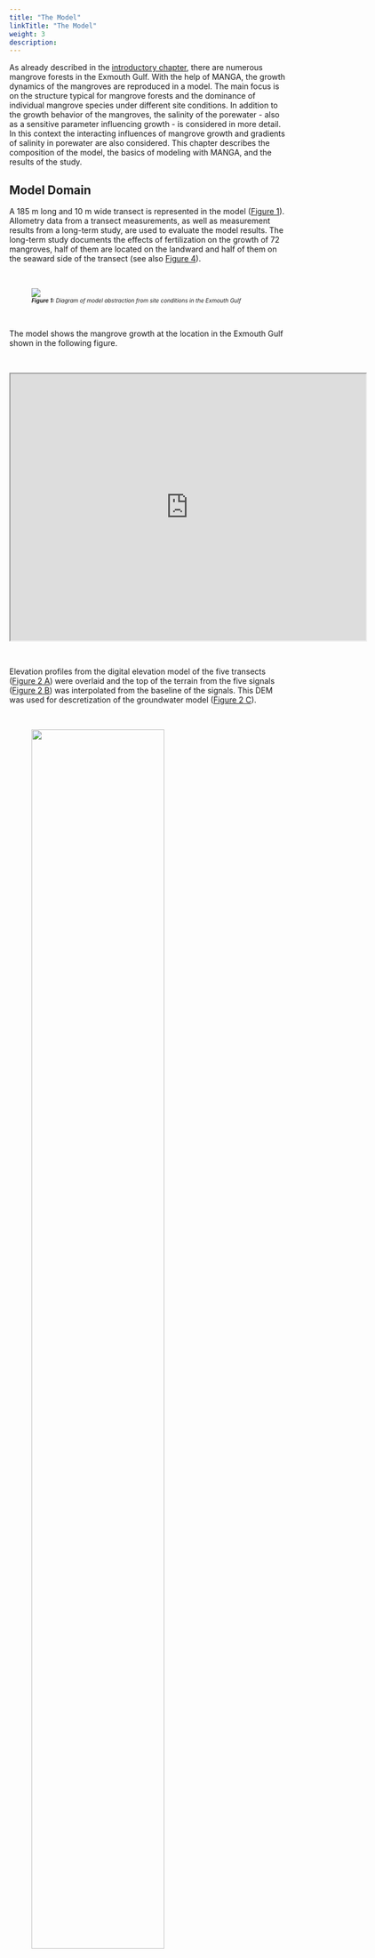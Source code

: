 ```yaml
---
title: "The Model"
linkTitle: "The Model"
weight: 3
description:
---
```


<head>
<style type="text/css">
<!--
#vis {
  border: 1px solid black;
}
#Rahmen {
        border-width: 0.1em; 
        border-style: solid;
        text-align:right;
}
-->
</style>
</head>

As already described in the <a href="/docs/sample_model_exmouth_gulf/exmouth_gulf/">introductory chapter</a>, there are numerous mangrove forests in the Exmouth Gulf.
With the help of MANGA, the growth dynamics of the mangroves are reproduced in a model.
The main focus is on the structure typical for mangrove forests and the dominance of individual mangrove species under different site conditions.
In addition to the growth behavior of the mangroves, the salinity of the porewater - also as a sensitive parameter influencing growth - is considered in more detail.
In this context the interacting influences of mangrove growth and gradients of salinity in porewater are also considered.
This chapter describes the composition of the model, the basics of modeling with MANGA, and the results of the study.

## Model Domain

A 185 m long and 10 m wide transect is represented in the model (<a href="/docs/sample_model_exmouth_gulf/model_results/#Figure_1">Figure 1</a>).
Allometry data from a transect measurements, as well as measurement results from a long-term study, are used to evaluate the model results.
The long-term study documents the effects of fertilization on the growth of 72 mangroves, half of them are located on the landward and half of them on the seaward side of the transect (see also <a href="/docs/sample_model_exmouth_gulf/model_results/#Figure_4">Figure 4</a>).

<br>
<figure>
<a name="Figure_1"></a>
<img src="/pictures/exmouth_gulf/the_model/Transect_Sketch.png">
<figcaption><font size = "1"><i><b>Figure 1:</b> Diagram of model abstraction from site conditions in the Exmouth Gulf</i></font></figcaption>
</figure><br>

The model shows the mangrove growth at the location in the Exmouth Gulf shown in the following figure.

<br>
<p>
<iframe src="https://www.google.com/maps/d/embed?mid=1EiX5yyZGJgVSu7pueUi5_jK160ndg0tG" width="640" height="480"></iframe>
</p>
<br>

Elevation profiles from the digital elevation model of the five transects (<a href="/en/docs/example-model_exmouth_gulf/results/#Figure_2">Figure 2 A</a>) were overlaid and the top of the terrain from the five signals (<a href="/en/docs/example_exmouth_gulf/results/#Figure_2">Figure 2 B</a>) was interpolated from the baseline of the signals.
This DEM was used for descretization of the groundwater model (<a href="/en/docs/example_exmouth_gulf/results/#Figure_2">Figure 2 C</a>).

<br>
<figure>
<a name="Figure_2"></a>
<img src="/pictures/exmouth_gulf/the_model/dem_building.png" style="width:75%">
<figcaption><font size = "1"><i><b>Figure 2:</b> Elevation profiles along transect lines</i></font></figcaption>
</figure><br>

## Modeling

### Model variants

Mangrove growth was simulated using three different models (see also <a href="/docs/sample_model_exmouth_gulf/model_results/#Table_1">Table 1</a>). 

In the model "<b>Model Without Feedback</b>" the dynamic changes in abiotic influences (tides, groundwater recharge and salinity of seawater) are included via boundary conditions.
The influence of plant water extraction on porewater salinity was not accounted for.

The model "<b>Model Without Tide</b>" considers the effects of plant water extraction on the salinity of the porewater and all abiotic influences of the first model - with exception of the tides.

Finally, the third model variant "<b>Full Model</b>" reproduces both, the dynamics of tides and the coupling of plant water extraction and porewater.

The following <a href="/docs/sample_model_exmouth_gulf/model_results/#Table_1">Table 1</a> summarizes the specifications of the three model variants.

<br>
<figure>
<figcaption align="top"><font size = "1"><i><b>Table 1:</b> Model variants</i></font></figcaption>
<a name="Table_1"></a>
<table width="100%">
 <tr>
  <td  width="27%" style="text-align: center; vertical-align: middle;">
  </td>
  <td width="23%" style="text-align: center; vertical-align: middle; border-left:1px solid #000; border-right:1px solid #000; border-top:1px solid #000; border-bottom:1px solid #000">
   Tides
  </td>
  <td width="26%" style="text-align: center; vertical-align: middle; border-left:1px solid #000; border-right:1px solid #000; border-top:1px solid #000; border-bottom:1px solid #000">
   Coupling plant water balance and porewater
  </td>
  <td width="23%" style="text-align: center; vertical-align: middle; border-left:1px solid #000; border-right:1px solid #000; border-top:1px solid #000; border-bottom:1px solid #000">
   Other abiotic factors
  </td>
 </tr>
 <tr>
  <td width="27%" style="text-align: center; vertical-align: middle; border-left:1px solid #000; border-right:1px solid #000; border-top:1px solid #000; border-bottom:1px solid #000">
   Model Without Feedback
  </td>
  <td width="23%" style="text-align: center; vertical-align: middle; border-left:1px solid #000; border-right:1px solid #000; border-top:1px solid #000; border-bottom:1px solid #000">
    <font color="green" size="5"> <b> &#10004; </b> </font>
  </td>
  <td width="26%" style="text-align: center; vertical-align: middle; border-left:1px solid #000; border-right:1px solid #000; border-top:1px solid #000; border-bottom:1px solid #000">
    <font color="red" size="5"> <b> &#10008; </b> </font>
  </td>
  <td width="23%" style="text-align: center; vertical-align: middle; border-left:1px solid #000; border-right:1px solid #000; border-top:1px solid #000; border-bottom:1px solid #000">
    <font color="green" size="5"> <b> &#10004; </b> </font>
  </td>
 </tr>
 <tr>
  <td width="27%" style="text-align: center; vertical-align: middle; border-left:1px solid #000; border-right:1px solid #000; border-top:1px solid #000; border-bottom:1px solid #000">
   Model Without Tide
  </td>
  <td width="23%" style="text-align: center; vertical-align: middle; border-left:1px solid #000; border-right:1px solid #000; border-top:1px solid #000; border-bottom:1px solid #000">
    <font color="red" size="5"> <b> &#10008; </b> </font>
  </td>
  <td width="26%" style="text-align: center; vertical-align: middle; border-left:1px solid #000; border-right:1px solid #000; border-top:1px solid #000; border-bottom:1px solid #000">
    <font color="green" size="5"> <b> &#10004; </b> </font>
  </td>
  <td width="23%" style="text-align: center; vertical-align: middle; border-left:1px solid #000; border-right:1px solid #000; border-top:1px solid #000; border-bottom:1px solid #000">
    <font color="green" size="5"> <b> &#10004; </b> </font>
 </tr>
 <tr>
  <td width="27%" style="text-align: center; vertical-align: middle; border-left:1px solid #000; border-right:1px solid #000; border-top:1px solid #000; border-bottom:1px solid #000">
   Full Model
  </td>
  <td width="23%" style="text-align: center; vertical-align: middle; border-left:1px solid #000; border-right:1px solid #000; border-top:1px solid #000; border-bottom:1px solid #000">
    <font color="green" size="5"> <b> &#10004; </b> </font>
  </td>
  <td width="26%" style="text-align: center; vertical-align: middle; border-left:1px solid #000; border-right:1px solid #000; border-top:1px solid #000; border-bottom:1px solid #000">
    <font color="green" size="5"> <b> &#10004; </b> </font>
  </td>
  <td width="23%" style="text-align: center; vertical-align: middle; border-left:1px solid #000; border-right:1px solid #000; border-top:1px solid #000; border-bottom:1px solid #000">
    <font color="green" size="5"> <b> &#10004; </b> </font>
  </td>
 </tr>
</table>
</figure><br>

### Discretization

#### Groundwater model

The groundwater model represents the subsurface with a grid of dimensions of 10 m x 230 m x 3 m on five FEM layers with 5880 cells.
The following <a href="/docs/sample_model_exmouth_gulf/model_results/#Figure_3">Figure 3</a> shows the spatial discretization from the seaward perspective.

<br>
<figure>
<a name="Figure_3"></a>
<img src="/pictures/exmouth_gulf/the_model/discretization.png">
<figcaption><font size = "1"><i><b>Figure 3:</b> Spatial discretization of the groundwater model</i></font></figcaption>
</figure><br>

The mangroves extract soil water from the subsurface from a depth of 40 cm to 80 cm below the ground surface.
<a href="/docs/sample_model_exmouth_gulf/model_results/#Figure_4">Figure 4</a> shows the model area (gray) and the area of water extraction by the mangroves (blue).
Note the 50-fold vertical scaling.

<br>
<figure>
<a name="Figure_4"></a>
<img src="/pictures/exmouth_gulf/the_model/model_subsurface.png">
<figcaption><font size = "1"><i><b>Figure 4:</b> Area of water extraction by mangroves</i></font></figcaption>
</figure><br>

The groundwater model is discretized in time with a step length of one hour.
The tidal range as a dynamic boundary condition is represented with the time series of the years 1991 to 1993, which is set in loops over the entire model runtime.

#### Tree growth model

Since each mangrove is represented as a single individual, there is no real spatial discretization.
Temporally, the tree growth model is discretized with a time step length of half a year (1&nbsp;a&nbsp;=&nbsp;365.25&nbsp;d).

### Boundary conditions groundwater model

The salinity of the seawater was set at 50 g/kg, the pore water at the landward end of the transect was assigned a salinity of 70 g/kg.
The transpiration of the mangroves locally increases the salinity.
The water level is determined in terms of hydrostatic pressure at the seaward and landward ends of the model area.
In order to represent the tides, the lake-side water level was integrated into the model as a dynamic Dirichlet boundary condition.
The water level measurements of the Department of Transport of the Government of Western Australia served as data basis.
The land-based water level is represented by a constant Dirichlet boundary condition.
Evaporation of the trees is integrated by sink terms in the area of the roots (see also <a href="/docs/sample_model_exmouth_gulf/model_results/#Figure_4">Figure 4</a>).
Inflow in the form of precipitation is indirectly considered via salinity at the landward edge of the model area.
The model boundaries which are not mentioned explicitly, are all defined as no flow boundary conditions.
<a href="/docs/sample_model_exmouth_gulf/model_results/#Figure_1">Figure 1</a> shows a schematic diagram of this.


### Parameterization

The following tables show the parameterizations of the subsurface (<a href="/docs/sample_model_exmouth_gulf/model_results/#Table_2">Table 2</a>) and the mangroves (<a href="/docs/sample_model_exmouth_gulf/model_results/#Table_3">Table 3</a>), global weighting factors (<a href="/docs/sample_model_exmouth_gulf/model_results/#Table_4">Table 4</a>), and the initial values of the geoemtries of the mangrove seedlings (<a href="/docs/sample_model_exmouth_gulf/model_results/#Table_5">Table 5</a>).

#### Subsurface

<table>
<tablecaption align="top"><font size = "1"><i><b>Table 2:</b> Parameterizations of subsurface</i></font></tablecaption>
<a name="Table_2"></a>
<thead>
<tr class="header">
<th style="text-align: left;">Symbol</th>
<th style="text-align: left;">Parameter Name</th>
<th style="text-align: left;">Value</th>
</tr>
</thead>
<tbody>
<tr class="odd">
<td style="text-align: left;"><span class="math inline"><em>D</em><sub><em>m</em></sub></span></td>
<td style="text-align: left;">Molecular diffusion coefficient</td>
<td style="text-align: left;">1&nbsp;×&nbsp;10<sup>-9</sup> m<sup>2</sup>/s</td>
</tr>
<tr class="even">
<td style="text-align: left;"><span class="math inline"><em>β</em><sub><em>T</em></sub></span></td>
<td style="text-align: left;">Transversal dispersivity</td>
<td style="text-align: left;">0.5 m</td>
</tr>
<tr class="odd">
<td style="text-align: left;"><span class="math inline"><em>β</em><sub><em>L</em></sub></span></td>
<td style="text-align: left;">Longitudinal dispersivity</td>
<td style="text-align: left;">1 m</td>
</tr>
<tr class="even">
<td style="text-align: left;"><span class="math inline"><em>ρ</em></span></td>
<td style="text-align: left;">Water density</td>
<td style="text-align: left;">1&nbsp;×&nbsp;10<sup>3</sup> kg/m<sup>3</sup></td>
</tr>
<tr class="odd">
<td style="text-align: left;"><span class="math inline"><em>μ</em></span></td>
<td style="text-align: left;">Dynamic Viscosity</td>
<td style="text-align: left;">1&nbsp;×&nbsp;10<sup>-3</sup> Pas</td>
</tr>
<tr class="even">
<td style="text-align: left;"><span class="math inline"><em>κ</em></span></td>
<td style="text-align: left;">Intrinsic permeability</td>
<td style="text-align: left;">5&nbsp;×&nbsp;10<sup>-11</sup> m<sup>2</sup></td>
</tr>
<tr class="odd">
<td style="text-align: left;"><span class="math inline"><em>Φ</em></span></td>
<td style="text-align: left;">Soil porosity</td>
<td style="text-align: left;"><span class="math inline">0.5</span></td>
</tr>
</tbody>
</table>

#### Botany

##### Water balance of the mangroves

<table>
<tablecaption align="top"><font size = "1"><i><b>Table 3:</b> Parameterization of the biotic factors</i></font></tablecaption>
<a name="Table_3"></a>
<thead>
<tr class="header">
<th width="10%" style="text-align: left;">Symbol</th>
<th width="40%" style="text-align: left;">Species parameter</th>
<th width="25%" style="text-align: left;">Avicennia marina</th>
<th width="25%" style="text-align: left;">Rhizophora mangle </th>
</tr>
</thead>
<tbody>
<tr class="odd">
<td style="text-align: left;"><span class="math inline"><em>D</em><sub><em>m</em></sub></span></td>
<td style="text-align: left;">Leaf water potential</td>
<td style="text-align: left;">-8.15&nbsp;×&nbsp;10<sup>6</sup> kg/s<sup>2</sup>/m</td>
<td style="text-align: left;">-6.45&nbsp;×&nbsp;10<sup>6</sup> kg/s<sup>2</sup>/m</td>
</tr>
<tr class="even">
<td style="text-align: left;"><span class="math inline"><em>k</em><sub><em>f</em></sub></span></td>
<td style="text-align: left;">Xylem conductivity</td>
<td style="text-align: left;">1.04&nbsp;×&nbsp;10<sup>-10</sup> kg/s/m<sup>2</sup></td>
<td style="text-align: left;">3.12&nbsp;×&nbsp;10<sup>-10</sup> kg/s/m<sup>2</sup></td>
</tr>
<tr class="odd">
<td style="text-align: left;"><span class="math inline"><em>L</em><sub><em>p</em></sub> ⋅ <em>k</em><sub><em>g</em><em>e</em><em>o</em></sub></span></td>
<td style="text-align: left;">Fine root permeability ⋅  scaling factor</td>
<td style="text-align: left;">1.32&nbsp;×&nbsp;10<sup>-11</sup> kg/s/m<sup>4</sup></td>
<td style="text-align: left;">1.32&nbsp;×&nbsp;10<sup>-11</sup> kg/s/m<sup>4</sup></td>
</tr>
<tr class="even">
<td style="text-align: left;"><span class="math inline"><em>k</em><sub><em>m</em></sub></span></td>
<td style="text-align: left;">Maintenance cost per biomass</td>
<td style="text-align: left;">1.4&nbsp;×&nbsp;10<sup>-6</sup> kg/s/m<sup>3</sup></td>
<td style="text-align: left;">1.4&nbsp;×&nbsp;10<sup>-6</sup> kg/s/m<sup>3</sup></td>
</tr>
<tr class="odd">
<td style="text-align: left;"><span class="math inline"><em>k</em><sub><em>g</em><em>r</em><em>o</em><em>w</em><em>t</em><em>h</em></sub></span></td>
<td style="text-align: left;">Growth speed scaling</td>
<td style="text-align: left;">3.5&nbsp;×&nbsp;10<sup>-3</sup></td>
<td style="text-align: left;">3.5&nbsp;×&nbsp;10<sup>-3</sup></td>
</tr>
</tbody>
</table>

##### Global weighting factors

<table>
<tablecaption align="top"><font size = "1"><i><b>Table 4:</b> Global weighting factor</i></font></tablecaption>
<a name="Table_4"></a>
<thead>
<tr class="header">
<th width="10%" style="text-align: left;">Symbol</th>
<th width="40%" style="text-align: left;">Global weighting factor</th>
<th width="25%" style="text-align: left;">Avicennia marina</th>
<th width="25%" style="text-align: left;">Rhizophora mangle </th>
</tr>
</thead>
<tbody>
<tr class="even">
<td style="text-align: left;"><span class="math inline"><em>C</em><sub><em>S</em></sub></span></td>
<td style="text-align: left;">Solar resource inputs</td>
<td style="text-align: left;">5&nbsp;×&nbsp;10<sup>-8</sup> kg/s/m<sup>2</sup></td>
<td style="text-align: left;">5&nbsp;×&nbsp;10<sup>-8</sup> kg/s/m<sup>2</sup></td>
</tr>
<tr class="odd">
<td style="text-align: left;"><span class="math inline"><em>σ</em></span></td>
<td style="text-align: left;">First sigmoidal slope</td>
<td style="text-align: left;">1.5&nbsp;×&nbsp;10<sup>-2</sup></td>
<td style="text-align: left;">1.5&nbsp;×&nbsp;10<sup>-2</sup> </td>
</tr>
<tr class="even">
<td style="text-align: left;"><span class="math inline"><em>σ</em><sub><em>h</em></sub></span></td>
<td style="text-align: left;">Second sigmoidal slope</td>
<td style="text-align: left;">5&nbsp;×&nbsp;10<sup>-2</sup></td>
<td style="text-align: left;">5&nbsp;×&nbsp;10<sup>-2</td>
</tr>
<tr class="odd">
<td style="text-align: left;"><span class="math inline"><em>ω</em><sub><em>h</em></sub></span></td>
<td style="text-align: left;">Heigth growth scaling factor</td>
<td style="text-align: left;">0.12</td>
<td style="text-align: left;">0.12</td>
</tr>
</tbody>
</table>

##### Initial values of the geometrical characteristics of the mangrove seedlings

<table>
<tablecaption align="top"><font size = "1"><i><b>Table 5:</b> Initial value of the geometrical characteristics of the mangrove seedlings</i></font></tablecaption>
<a name="Table_5"></a>
<thead>
<tr class="header">
<th width="10%" style="text-align: left;">Symbol</th>
<th width="40%" style="text-align: left;">Geometric measure</th>
<th width="25%" style="text-align: left;">Avicennia marina</th>
<th width="25%" style="text-align: left;">Rhizophora mangle </th>
</tr>
</thead>
<tbody>
<tr class="even">
<td style="text-align: left;"><span class="math inline"><em>r</em><sub><em>R</em></sub></span></td>
<td style="text-align: left;">Root radius</td>
<td style="text-align: left;">0.25 m</td>
<td style="text-align: left;">0.25 m</td>
</tr>
<tr class="odd">
<td style="text-align: left;"><span class="math inline"><em>r</em><sub><em>C</em></sub></span></td>
<td style="text-align: left;">Crown radius</td>
<td style="text-align: left;">0.3 m</td>
<td style="text-align: left;">0.3 m</td>
</tr>
<tr class="even">
<td style="text-align: left;"><span class="math inline"><em>r</em><sub><em>S</em></sub></span></td>
<td style="text-align: left;">Stem radius</td>
<td style="text-align: left;">0.01 m</td>
<td style="text-align: left;">0.01 m</td>
</tr>
<tr class="odd">
<td style="text-align: left;"><span class="math inline"><em>h</em><sub><em>R</em></sub></span></td>
<td style="text-align: left;">Root depth</td>
<td style="text-align: left;">0.015 m</td>
<td style="text-align: left;">0.015 m</td>
</tr>
</tbody>
</table>

## Resource competition

For representing the mangroves in the model area, it is necessary to establish a stable population, which means to reach quasi-stationary conditions.
For this purpose, 30 mangroves are randomly positioned in the model area as seedlings.
In each time step (length: half a year), 30 new mangroves are added, which are also randomly positioned in the model area.
Due to the competition-based tree growth model, these new mangroves die more or less quickly.
Thus, the probability that a young mangrove in the catchment area of an already older one dies again very quickly is very high.
The reason for this is the above-ground competition, especially the lack of sunlight.
Due to the concentration of salinity, caused by extraction of fresh water from the other mangroves, salt plumes are formed in the pore water.
These lead to growth penalties for the mangroves located downstream (especially for young mangroves).
Different mangrove species have varying tolerance to high salt concentrations.
In this research, the two species Avicennia marina ("gray mangrove") and Rhizophora mangle ("red mangrove") were studied in more detail.

## Results

In this research, two processes were viewed more closely with the help of the MANGA model.
On the one hand, the development of typical structures in mangrove forests is be mapped, on the other hand, the growth behavior of the two mangrove species under different environmental conditions is investigated.
In the following the results of the research are briefly summarized.

### Forest structure

The following visualization shows the dynamic development of the mangrove population in the model area and the development of the biomass.
The increasingly stable mangrove population can be clearly seen in the first 100 time steps.
Over the X-length of the transect are relatively quickly building areas in which large and thus very old mangroves grow, and areas in which young mangroves quickly die again.
Due to the fact that 30 new mangroves are added to the model as seedlings in each time step and the nutrient competition is initially very low, the biomass in the model initially grows very strongly.
As the number of mangroves in the model area increases, the competition between individual trees increases, too.
After the global maximum of the biomass, the biomass decreases slightly due to worsening nutrient conditions for some mangroves.
After a certain time, a quasi-stationary state of the mangrove population is reached.

<br>
<figure id="vis">
<a name="Visualisierung_1"></a>
<form oninput="x.value=parseInt(a.value)" id="slider" >
 <script src="/js/slider.js"></script> 
<img src='/pictures/exmouth_gulf/TS/ts_0.png' id="abb">
</br>
<p align="left">
<font size = "6">&nbsp;  Timestep:&nbsp;&nbsp;&nbsp;&nbsp; </font>
  <input type="range" name="a" value="0" min="0" max="1650" step="50"> &nbsp;
<font size = "6">  <output name="x" for="a">0</output> </font>&nbsp;&nbsp;
</p>
</figure>
<figcaption><font size = "1"><i><b>Visualisation 1:</b> Dynamic development of the mangrove population over the modeling period</i></font></figcaption>
<br>


In the following video the model area was divided into ten sectors.
The dynamic development of the mangrove population and the salt concentration in the bottom water as well as the biomass of the mangroves in the individual sectors are shown.
Compared to the previous visualization, one main cause of the formation of the typical forest structure can be seen in this video, namely the concentration of salinity in the pore water in certain areas.
The high correlation between salt concentration and biomass in the individual sectors can be seen already from a model runtime of 40 years.
Already from 100 years, the structure of typical mangrove forests is recognizable.

<br>
<figure>
<iframe src="https://player.vimeo.com/video/481362688" width="640" height="360" frameborder="1" allow="autoplay; fullscreen" allowfullscreen></iframe>
<figcaption><font size = "1"><i><b>Video 1:</b> Dynamic development of mangrove population and salinity concentration in porewater over the modeling period.</i></font></figcaption>
</figure><br>

The results of the "<b>Full Model</b>" are in qualitative agreement with the measured field data (<a href="/docs/sample_model_exmouth_gulf/model_results/#Figure_5">Figure 5</a>).
This is true for both the tree height profile (<a href="/docs/sample_model_exmouth_gulf/model_results/#Figure_4">Figure 5 A</a>) and for the porewater salinity profile (<a href="/docs/sample_model_exmouth_gulf/model_results/#Figure_5">Figure 5 B</a>) in the studied transect.
In particular, the variation in porewater salinity was well mapped (<a href="/docs/sample_model_exmouth_gulf/model_results/#Figure_5">Figure 5 A</a>).
The coefficient of determination of the Bravais-Pearson correlation is R²&nbsp;=&nbsp;0.64 for tree height and R²&nbsp;=&nbsp;0.88 for porewater salinity.
A comparison of the results of the "<b>Full Model</b>" with the results of the two model variants "<b>Model Without Feedback</b>" and "<b>Model Without Tide</b>" shows a significantly worse reproduction of the measured field data by the two simpler models (<a href="/docs/sample_model_exmouth_gulf/model_results/#Figure_5">Figure 5 C and 5 D</a>).

<br>
<figure>
<a name="Figure_5"></a>
<img src="/pictures/exmouth_gulf/the_model/results_diff_model_types.png">
<figcaption><font size = "1"><i><b>Figure 5:</b> Simulated and measured mangrove stand properties along transect</i></font></figcaption>
</figure><br>

The "Treatment Averages" plotted in <a href="/docs/sample_model_exmouth_gulf/model_results/#Figure_5">Figure 5</a> are from mangroves that have been studied in more detail in long-term experiments.
A comparison of the results of these observations with the modeling results also shows a high degree of agreement.

In order to investigate the effects of the temporal dynamics of tides and plant water extraction on the salinity in the pore water, this effect was normalized using the following formula:

<br>
<figure>
<div align="center">
<img src="/pictures/exmouth_gulf/the_model/formula_standardization.png" width="50%">
</div>
</figure><br>

These relative effects are shown in the following <a href="/docs/sample_model_exmouth_gulf/model_results/#Figure_6">Figure 6</a> for tree height and porewater salinity.
A value of zero would mean that there is no difference in results between Full Model and the respective simplified model type.
The larger the value becomes, the higher the deviation.

<br>
<figure>
<a name="Figure_6"></a>
<img src="/pictures/exmouth_gulf/the_model/results_standardization.png">
<figcaption><font size = "1"><i><b>Figure 6:</b> Relative impact of not considering tidal range ("Model Wihtout Tide") and plant water extraction ("Model Without Feedback").</i></font></figcaption>
</figure><br>

Due to the greater effects of the tidal range in the area close to the sea, the model "<b>Without Tide</b>" can only represent the tree heights and the porewater salinity here with a relatively large deviation compared to the "<b>Full Model</b>".
However, with further inlands, the water level fluctuations due to tides become smaller.
Tree heights and salinities can be represented in this range (x > 75 m) with smaller relative deviations from the "<b>Full Model</b>".

The Model "<b>Without Feedback</b>" fails to predict mangrove growth height as the "<b>Full Model</b>" does, especially in the middle to landward area (60 m < x < 165 m) of the transect. In this area the salinity of the porewater is concentrated by the plant water extraction, but this is not represented in this type of model.

### Species dominance

In the previous section, it was shown that MANGA, with the consideration of salinity in the bottom water and the tidal range, is able to represent the forest structures typical for mangrove forests.
Using the extensive parameterization capabilities of the tree growth model (see also the section <a href="/docs/sample_model_exmouth_gulf/model_results/#Parametrization">parametrization</a>), MANGA can also be used to study the growth of single specific individual species.
For example, different mangrove species have different tolerances to excessive salinity.
In this project, the growth behavior of two species, Avicennia marina and Rhizophora mangle, was studied in more detail.

<a href="/docs/sample_model_exmouth_gulf/model_results/#Figure_7">Figure 7</a> shows the species dominance of these two mangrove species at different salinity concentrations (see <a href="/docs/sample_model_exmouth_gulf/model_results/#Table_6">Table 6</a>) in porewater.
The different setups shown in the figure differ only with respect to the boundary conditions of the seaward and landward salinity concentrations of the porewater.
For the consideration of species dominance in the model domain, we introduce the species dominance d and define it as follows:

<br>
<figure style="width:75%">
<div align="center">
<img src="/pictures/exmouth_gulf/the_model/formula_dominance.jpg" style="width:70%">
</div>
</figure><br>

Here, V<sub>i</sub>(x,t) represent the volume of mangrove species Rhizophora mangle (V<sub>Rhi</sub>(x,t)) and Avicennia marina (V<sub>Avi</sub>(x,t)) present at the time step (t) and X coordinate (x).

<br>
<table>
<tablecaption align="top"><font size = "1"><i><b>Table 6:</b> Setup configuration</i></font></tablecaption>
<a name="Table_6"></a>
            <tr>
                <th>Setup</th>
                <td style="text-align: center;">A</td>
		<td style="text-align: center;">B</td>
		<td style="text-align: center;">C</td>
                <td style="text-align: center;">D</td>
		<td style="text-align: center;">E</td>
		<td style="text-align: center;">F</td>
            </tr>
            <tr>
                <th>seeward salinity [g/kg]</th>
                <td>15</td>
		<td>15</td>
		<td>25</td>
                <td>50</td>
		<td>50</td>
		<td>35</td>
            </tr>
            <tr>
                <th>landward salinity [g/kg]</th>
                <td>25</td>
		<td>40</td>
		<td>55</td>
                <td>60</td>
		<td>45</td>
		<td>35</td>
            </tr>
</table>

<br>
<figure>
<a name="Figure_7"></a>
<img src="/pictures/exmouth_gulf/the_model/result_dominance_1.png" style="width:75%">
<figcaption><font size = "1"><i><b>Figure 7:</b> Resulting simulated forest properties from all simulated setups presented in dependence on established porewater salinity</i></font></figcaption>
</figure><br>

<a href="/docs/sample_model_exmouth_gulf/model_results/#Figure_7">Figure 7A to 7D</a> show an initially monospecific Rhizophora forest (<a href="/docs/sample_model_exmouth_gulf/model_results/#Figure_7">Figure 7A</a>) due to both seaward and landward low salinity concentrations.
As salinity increases, a mixed forest of both species is established (<a href="/docs/sample_model_exmouth_gulf/model_results/#Figure_7">Figure 7B and 7C</a>). <a href="/docs/sample_model_exmouth_gulf/model_results/#Figure_7">Figure 6D</a> then depicts a monospecific Avicennia marina forest due to the high salt concentrations.
Both <a href="/docs/sample_model_exmouth_gulf/model_results/#Figure_7">Figure 7E and 7F</a> are similar to setup configurations <a href="/docs/sample_model_exmouth_gulf/model_results/#Figure_7">Figure 7B and 7C</a> in that the values of salinities on landward and seaward sides of the transect, respectively, assume approximately the other value.
Thus, they too represent a mixed forest of both species.
These results are shown again in a different way in the following <a href="/docs/sample_model_exmouth_gulf/model_results/#Figure_8">Figure 8</a>.

<br>
<figure>
<a name="Figure_8"></a>
<img src="/pictures/exmouth_gulf/the_model/result_dominance_2.png" style="width:75%">
<figcaption><font size = "1"><i><b>Figure 8:</b> Dependence of species dominance on landward (x-axis) and seaward (y-axis) salinity.</i></font></figcaption>
</figure><br>

When looking at the mixed forests, real mixed populations are existing only in a few individual sections.
In most areas a clear dominance of one species is expressed.
These sharp transitions between the individual dominance zones show that coexistence between the different species is only possible in areas of certain pore water salinities.
The location of the boundaries and the change in species dominance d (slope of the curve) depend on the individual-specific parameters in the tree growth model.
Soil water salinity is also affected by the number of individuals per area and tree heights.
These two parameters are in turn influenced by the same individual-specific parameters.

Consequently, the coupling between plant water balance and porewater significantly influences the formation of forest structure.
In the setups that result to the formation of a mixed forest, either two-zone (<a href="/docs/sample_model_exmouth_gulf/model_results/#Figure_7">Figure 7C and 7E</a>) or three-zone (<a href="/docs/sample_model_exmouth_gulf/model_results/#Figure_7">Figure 7B and 7F</a>) mixed forests are formed.
The two zones at the seaward and landward end of the model are mainly controlled by the parameters of salinity as boundary condition.
In the model center, the transpiration of the mangroves leads to a concentration of the porewater salinity.
If this exceeds a certain value, the more salt-resistant species Avicennia marina dominates.

As also shown in <a href="/docs/sample_model_exmouth_gulf/model_results/#Figure_9">Figure 9</a>, the results of considering species dominance in the model are consistent with the measured field data in those transects considered in the project.

<br>
<figure>
<a name="Figure_9"></a>
<img src="/pictures/exmouth_gulf/the_model/result_dominance_3.png" style="width:75%">
<figcaption><font size = "1"><i><b>Figure 9:</b> Resulting simulated forest properties from all simulated setups presented in dependence on established porewater salinity</i></font></figcaption>
</figure><br>

Consequently, the MANGA model software is able to represent not only the evolving structure of a mangrove forest, but also its composition of different species.

## Conclusion

With "<b>Full Model</b>" the structure which is typical for mangrove forests can be modeled.
Specifically, the forest structure of the Avicennia marina monoculture forest in the considered area in the Exmouth Gulf in Western Australia could be reproduced in a consistent manner with the available field data.
Variations in tree heights and soil water salinity between model and measured values are within the range of variability in field measurements.
MANGA is capable of doing this without further calibration of plant-specific parameters.
The "<b>Full Model</b>" was able to identify areas in the model area where either tides or vegetation significantly influence structural properties. 

Based on the results of the modeling, it must be assumed that a correct representation of mangrove growth with MANGA is only possible if the tidal range and the influences of water extraction of the mangroves from the subsurface are considered.
Calibration of the plant parameters is not necessary for this purpose.
Also not considered are heterogeneous hydrogeological properties of the subsurface, e.g. concerning hydraulic conductivity or porosity. 

The gradients of the salt concentration in the porewater caused by the plant water extraction have a significant effect on the growth dynamics of the mangrove population, especially in the landward area.
Further, it can be concluded from the results that the influence of tides is a major influencing factor on the gradients of salinity concentration in bottom water.
This influence is greatest at the seaward end of the transect.
As the height of the tide decreases, or the duration of inundation decreases, the feedback between plant water and bottom water budgets takes on increasing importance in this process.

Using the sensitivity analysis of the model with respect to species dominance, it was shown that species composition can be described by considering soil water balance and plant water withdrawal across the system boundary.
By variation of just two parameters (see <a href="/docs/sample_model_exmouth_gulf/model_results/#Table_3">Table 3</a>) that directly affect tree water uptake, typical zonation patterns in mixed mangrove forests could be reproduced.
This was accomplished even with roughly estimated plant-specific parameters for one of the two species.
If the boundary conditions of the salt concentrations on the land- and seaward side are both chosen very high or very low, monoculture forests are formed.
If a moderate mean value of the salinities is chosen, mixed forests of both species are formed.
These show zones with clear dominance of one species, separated by sharp transitions.
These transitions are shown to depend on the porewater salinity.
The species composition in the model agrees with the measured field data.

## Outlook

There is evidence in the literature that mangroves adapt to their environmental conditions over time.
A lower salt concentration in the bottom water provides higher xylem conductance and thus greater transpiration.
At the same time, however, a low salt concentration in the subsurface also provides higher leaf water potentials that inhibit transpiration.
These mutually balancing processes provide approximately constant transpiration rates at different porewater salinities.
A more detailed study of these processes may help to understand the ability of mangroves to adapt their physiology to appropriate sites prevailing environmental conditions.

Precipitation was not dynamically integrated as a separate process in this project, as still described, but is represented by the land-based constant boundary condition of water level and salinity.
The Exmouth Gulf is generally a region of very low annual precipitation sums.
However, the variability of individual rainfall events is very high.
Due to cyclones, heavy rainfall events occur regularly and account for a not insignificant portion of the total precipitation.
The influence of precipitation on the mangrove population was studied indirectly by setting different values of the boundary condition of landward porewater salinity.
Since this boundary condition was shown to be a very sensitive variable, it follows that precipitation also has an influence on mangrove species composition and, in general, the formation of typical mangrove forest structures.
In the course of climate change, it can be assumed that heavy rainfall events or generally extreme weather situations will increase and that sea level will rise.
Since the model was able to represent the populations according to reality, it could also be used to investigate the effects of climate change on the sensitive ecosystems of the mangrove forests.
Further, the model can provide important clues in the study of all relationships between forest structures and plant characteristics.
Models that represent the processes based on more conceptual approaches than MANGA can be calibrated and verified with MANGA.
